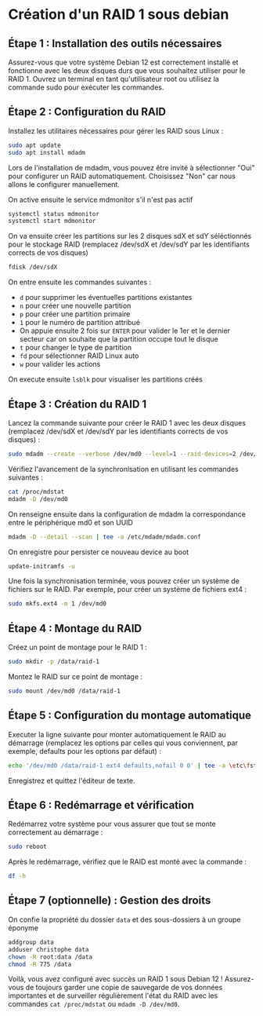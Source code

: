 # Création d'un RAID 1 sous debian

## Étape 1 : Installation des outils nécessaires

Assurez-vous que votre système Debian 12 est correctement installé et fonctionne avec les deux disques durs que vous souhaitez utiliser pour le RAID 1.
Ouvrez un terminal en tant qu'utilisateur root ou utilisez la commande sudo pour exécuter les commandes.

## Étape 2 : Configuration du RAID

Installez les utilitaires nécessaires pour gérer les RAID sous Linux :

```bash
sudo apt update
sudo apt install mdadm
```

Lors de l'installation de mdadm, vous pouvez être invité à sélectionner "Oui" pour configurer un RAID automatiquement. Choisissez "Non" car nous allons le configurer manuellement.

On active ensuite le service mdmonitor s'il n'est pas actif
```bash
systemctl status mdmonitor
systemctl start mdmonitor
```

On va ensuite créer les partitions sur les 2 disques sdX et sdY séléctionnés pour le stockage RAID (remplacez /dev/sdX et /dev/sdY par les identifiants corrects de vos disques)
```bash
fdisk /dev/sdX
```

On entre ensuite les commandes suivantes :
- `d` pour supprimer les éventuelles partitions existantes
- `n` pour créer une nouvelle partition
- `p` pour créer une partition primaire
- `1` pour le numéro de partition attribué
- On appuie ensuite 2 fois sur `ENTER` pour valider le 1er et le dernier secteur car on souhaite que la partition occupe tout le disque
- `t` pour changer le type de partition
- `fd` pour sélectionner RAID Linux auto
- `w` pour valider les actions

On execute ensuite `lsblk` pour visualiser les partitions créés

## Étape 3 : Création du RAID 1

Lancez la commande suivante pour créer le RAID 1 avec les deux disques (remplacez /dev/sdX et /dev/sdY par les identifiants corrects de vos disques) :

```bash
sudo mdadm --create --verbose /dev/md0 --level=1 --raid-devices=2 /dev/sdX1 /dev/sdY1
```

Vérifiez l'avancement de la synchronisation en utilisant les commandes suivantes :

```bash
cat /proc/mdstat
mdadm -D /dev/md0
```

On renseigne ensuite dans la configuration de mdadm la correspondance entre le périphérique md0 et son UUID

```bash
mdadm -D --detail --scan | tee -a /etc/mdadm/mdadm.conf
```

On enregistre pour persister ce nouveau device au boot
```bash
update-initramfs -u
```

Une fois la synchronisation terminée, vous pouvez créer un système de fichiers sur le RAID. Par exemple, pour créer un système de fichiers ext4 :

```bash
sudo mkfs.ext4 -m 1 /dev/md0
```

## Étape 4 : Montage du RAID

Créez un point de montage pour le RAID 1 :

```bash
sudo mkdir -p /data/raid-1
```

Montez le RAID sur ce point de montage :
```bash
sudo mount /dev/md0 /data/raid-1
```

## Étape 5 : Configuration du montage automatique

Executer la ligne suivante pour monter automatiquement le RAID au démarrage (remplacez les options par celles qui vous conviennent, par exemple, defaults pour les options par défaut) :
```bash
echo '/dev/md0 /data/raid-1 ext4 defaults,nofail 0 0' | tee -a \etc\fstab
```

Enregistrez et quittez l'éditeur de texte.

## Étape 6 : Redémarrage et vérification

Redémarrez votre système pour vous assurer que tout se monte correctement au démarrage :
```bash
sudo reboot
```

Après le redémarrage, vérifiez que le RAID est monté avec la commande :
```bash
df -h
```

## Étape 7 (optionnelle) : Gestion des droits

On confie la propriété du dossier `data` et des sous-dossiers à un groupe éponyme

```bash
addgroup data
adduser christophe data
chown -R root:data /data
chmod -R 775 /data
```

Voilà, vous avez configuré avec succès un RAID 1 sous Debian 12 ! Assurez-vous de toujours garder une copie de sauvegarde de vos données importantes et de surveiller régulièrement l'état du RAID avec les commandes `cat /proc/mdstat` ou `mdadm -D /dev/md0`.